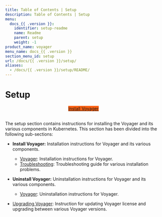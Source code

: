 ```yaml
---
title: Table of Contents | Setup
description: Table of Contents | Setup
menu:
  docs_{{ .version }}:
    identifier: setup-readme
    name: Readme
    parent: setup
    weight: -1
product_name: voyager
menu_name: docs_{{ .version }}
section_menu_id: setup
url: /docs/{{ .version }}/setup/
aliases:
  - /docs/{{ .version }}/setup/README/
---
```


# Setup

<div style="text-align: center;">
  <a class="button is-info is-medium is-active has-text-weight-normal" href="/docs/setup/install/voyager.md"  style="background:#FC6011; width: 18rem;">Install Voyager</a>
</div>
<br>

The setup section contains instructions for installing the Voyager and its various components in Kubernetes. This section has been divided into the following sub-sections:

- **Install Voyager:** Installation instructions for Voyager and its various components.
  - [Voyager](/docs/setup/install/voyager.md): Installation instructions for Voyager.
  - [Troubleshooting](/docs/setup/install/troubleshooting.md): Troubleshooting guide for various installation problems.

- **Uninstall Voyager:** Uninstallation instructions for Voyager and its various components.
  - [Voyager](/docs/setup/uninstall/voyager.md): Uninstallation instructions for Voyager.

- [Upgrading Voyager](/docs/setup/upgrade/index.md): Instruction for updating Voyager license and upgrading between various Voyager versions.
